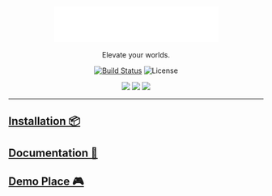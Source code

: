 <p align="center">
  <a href="https://rorooms.com">
    <picture>
      <source media="(prefers-color-scheme: dark)" srcset="/gh-assets/LogoWhite.svg"></source>
      <source media="(prefers-color-scheme: light)" srcset="/gh-assets/LogoBlack.svg"></source>
      <img alt="Rorooms" src="/gh-assets/LogoWhite.svg" height="70"></img>
    </picture>
  </a>
</p>

<p align="center">
  Elevate your worlds.
</p>

<p align="center">
  <a href="https://github.com/Rorooms/Rorooms/actions"><img src="https://img.shields.io/github/actions/workflow/status/Rorooms/Rorooms/ci.yaml?branch=main" alt="Build Status"></img></a>
  <img title="MIT licensed" alt="License" src="https://img.shields.io/github/license/Rorooms/Rorooms"></img>
</p>

<p align="center">
  <a href="https://rorooms.com/bsky"><img src="https://img.shields.io/badge/Bluesky-0285FF?logo=bluesky&logoColor=fff&style=for-the-badge" /></a>
  <a href="https://rorooms.com/x"><img src="https://img.shields.io/badge/X-000000?style=for-the-badge&logo=x&logoColor=white" /></a>
  <a href="https://rorooms.com/discord"><img src="https://img.shields.io/badge/Discord-5865F2?style=for-the-badge&logo=discord&logoColor=white"></img></a>
</p>

---

## [Installation 📦](https://rorooms.com/install/)

## [Documentation 📄](https://rorooms.com/docs/)

## [Demo Place 🎮](https://rorooms.com/demo/)
